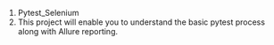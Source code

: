1. Pytest_Selenium
2. This project will enable you to understand the basic pytest process along with Allure reporting.
